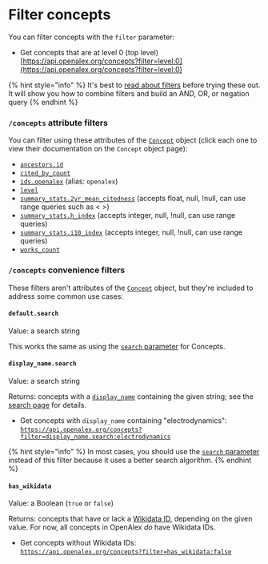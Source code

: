 # Filter concepts

You can filter concepts with the `filter` parameter:

* Get concepts that are at level 0 (top level)\
  [https://api.openalex.org/concepts?filter=level:0](https://api.openalex.org/concepts?filter=level:0)

{% hint style="info" %}
It's best to [read about filters](broken-reference) before trying these out. It will show you how to combine filters and build an AND, OR, or negation query
{% endhint %}

### `/concepts` attribute filters

You can filter using these attributes of the [`Concept`](broken-reference) object (click each one to view their documentation on the `Concept` object page):

* [`ancestors.id`](broken-reference)
* [`cited_by_count`](broken-reference)
* [`ids.openalex`](broken-reference) (alias: `openalex`)
* [`level`](broken-reference)
* [`summary_stats.2yr_mean_citedness`](broken-reference) (accepts float, null, !null, can use range queries such as < >)
* [`summary_stats.h_index`](broken-reference) (accepts integer, null, !null, can use range queries)
* [`summary_stats.i10_index`](broken-reference) (accepts integer, null, !null, can use range queries)
* [`works_count`](broken-reference)

### `/concepts` convenience filters

These filters aren't attributes of the [`Concept`](broken-reference) object, but they're included to address some common use cases:

#### `default.search`

Value: a search string

This works the same as using the [`search` parameter](../search/search-concepts.md#search-concepts) for Concepts.

#### `display_name.search`

Value: a search string

Returns: concepts with a [`display_name`](broken-reference) containing the given string; see the [search page](../search/search-concepts.md#search-a-specific-field) for details.

* Get concepts with `display_name` containing "electrodynamics":\
  [`https://api.openalex.org/concepts?filter=display_name.search:electrodynamics`](https://api.openalex.org/concepts?filter=display\_name.search:electrodynamics)

{% hint style="info" %}
In most cases, you should use the [`search` parameter](../search/search-concepts.md#concepts-full-search) instead of this filter because it uses a better search algorithm.
{% endhint %}

#### `has_wikidata`

Value: a Boolean (`true` or `false`)

Returns: concepts that have or lack a [Wikidata ID](broken-reference), depending on the given value. For now, all concepts in OpenAlex _do_ have Wikidata IDs.

* Get concepts without Wikidata IDs:\
  [`https://api.openalex.org/concepts?filter=has_wikidata:false`](https://api.openalex.org/concepts?filter=has\_wikidata:false)
